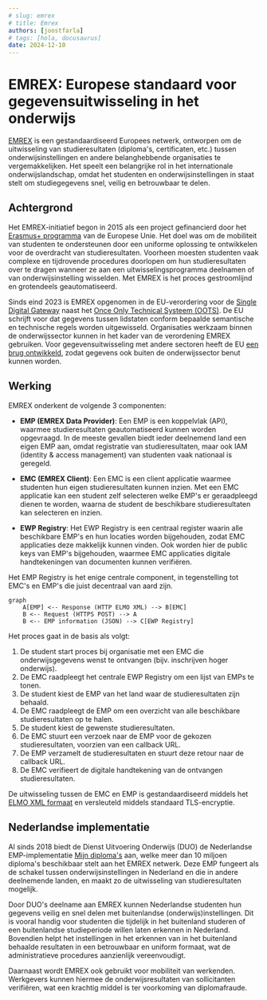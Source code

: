 ```yaml
---
# slug: emrex
# title: Emrex
authors: [joostfarla]
# tags: [hola, docusaurus]
date: 2024-12-10
---
```

# EMREX: Europese standaard voor gegevensuitwisseling in het onderwijs

[EMREX](https://emrex.eu/) is een gestandaardiseerd Europees netwerk, ontworpen om de uitwisseling van studieresultaten (diploma's, certificaten, etc.) tussen onderwijsinstellingen en andere belanghebbende organisaties te vergemakkelijken. Het speelt een belangrijke rol in het internationale onderwijslandschap, omdat het studenten en onderwijsinstellingen in staat stelt om studiegegevens snel, veilig en betrouwbaar te delen.

<!-- truncate -->

## Achtergrond

Het EMREX-initiatief begon in 2015 als een project gefinancierd door het [Erasmus+ programma](https://www.erasmusplus.nl) van de Europese Unie. Het doel was om de mobiliteit van studenten te ondersteunen door een uniforme oplossing te ontwikkelen voor de overdracht van studieresultaten. Voorheen moesten studenten vaak complexe en tijdrovende procedures doorlopen om hun studieresultaten over te dragen wanneer ze aan een uitwisselingsprogramma deelnamen of van onderwijsinstelling wisselden. Met EMREX is het proces gestroomlijnd en grotendeels geautomatiseerd.

Sinds eind 2023 is EMREX opgenomen in de EU-verordering voor de [Single Digital Gateway](https://www.digitaleoverheid.nl/overzicht-van-alle-onderwerpen/europa/single-digitale-gateway/) naast het [Once Only Technical Systeem (OOTS)](https://ec.europa.eu/digital-building-blocks/sites/display/DIGITAL/Once+Only+Technical+System). De EU schrijft voor dat gegevens tussen lidstaten conform bepaalde semantische en technische regels worden uitgewisseld. Organisaties werkzaam binnen de onderwijssector kunnen in het kader van de verordening EMREX gebruiken. Voor gegevensuitwisseling met andere sectoren heeft de EU [een brug ontwikkeld](https://ec.europa.eu/digital-building-blocks/sites/pages/viewpage.action?pageId=713528198), zodat gegevens ook buiten de onderwijssector benut kunnen worden.

## Werking

EMREX onderkent de volgende 3 componenten:

- **EMP (EMREX Data Provider)**: Een EMP is een koppelvlak (API), waarmee studieresultaten geautomatiseerd kunnen worden opgevraagd. In de meeste gevallen biedt ieder deelnemend land een eigen EMP aan, omdat registratie van studieresultaten, maar ook IAM (identity & access management) van studenten vaak nationaal is geregeld.

- **EMC (EMREX Client)**: Een EMC is een client applicatie waarmee studenten hun eigen studieresultaten kunnen inzien. Met een EMC applicatie kan een student zelf selecteren welke EMP's er geraadpleegd dienen te worden, waarna de student de beschikbare studieresultaten kan selecteren en inzien.

- **EWP Registry**: Het EWP Registry is een centraal register waarin alle beschikbare EMP's en hun locaties worden bijgehouden, zodat EMC applicaties deze makkelijk kunnen vinden. Ook worden hier de public keys van EMP's bijgehouden, waarmee EMC applicaties digitale handtekeningen van documenten kunnen verifiëren.

Het EMP Registry is het enige centrale component, in tegenstelling tot EMC's en EMP's die juist decentraal van aard zijn.

```mermaid
graph
	A[EMP] <-- Response (HTTP ELMO XML) --> B[EMC] 
	B <-- Request (HTTPS POST) --> A 
	B <-- EMP information (JSON) --> C[EWP Registry]
```

Het proces gaat in de basis als volgt:

1. De student start proces bij organisatie met een EMC die onderwijsgegevens wenst te ontvangen (bijv. inschrijven hoger onderwijs).
1. De EMC raadpleegt het centrale EWP Registry om een lijst van EMPs te tonen.
1. De student kiest de EMP van het land waar de studieresultaten zijn behaald.
1. De EMC raadpleegt de EMP om een overzicht van alle beschikbare studieresultaten op te halen.
1. De student kiest de gewenste studieresultaten.
1. De EMC stuurt een verzoek naar de EMP voor de gekozen studieresultaten, voorzien van een callback URL.
1. De EMP verzamelt de studieresultaten en stuurt deze retour naar de callback URL.
1. De EMC verifieert de digitale handtekening van de ontvangen studieresultaten.

De uitwisseling tussen de EMC en EMP is gestandaardiseerd middels het [ELMO XML formaat](https://github.com/emrex-eu/elmo-schemas) en versleuteld middels standaard TLS-encryptie.

## Nederlandse implementatie

Al sinds 2018 biedt de Dienst Uitvoering Onderwijs (DUO) de Nederlandse EMP-implementatie [Mijn diploma's](https://duo.nl/particulier/extract-of-your-diploma.jsp) aan, welke meer dan 10 miljoen diploma's beschikbaar stelt aan het EMREX netwerk. Deze EMP fungeert als de schakel tussen onderwijsinstellingen in Nederland en die in andere deelnemende landen, en maakt zo de uitwisseling van studieresultaten mogelijk.

Door DUO's deelname aan EMREX kunnen Nederlandse studenten hun gegevens veilig en snel delen met buitenlandse (onderwijs)instellingen. Dit is vooral handig voor studenten die tijdelijk in het buitenland studeren of een buitenlandse studieperiode willen laten erkennen in Nederland. Bovendien helpt het instellingen in het erkennen van in het buitenland behaalde resultaten in een betrouwbaar en uniform formaat, wat de administratieve procedures aanzienlijk vereenvoudigt.

Daarnaast wordt EMREX ook gebruikt voor mobiliteit van werkenden. Werkgevers kunnen hiermee de onderwijsresultaten van sollicitanten verifiëren, wat een krachtig middel is ter voorkoming van diplomafraude.